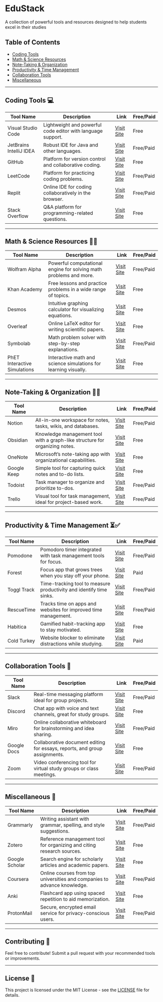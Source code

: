 # EduStack
A collection of powerful tools and resources designed to help students excel in their studies

## Table of Contents
- [Coding Tools](#coding-tools)
- [Math & Science Resources](#math--science-resources)
- [Note-Taking & Organization](#note-taking--organization)
- [Productivity & Time Management](#productivity--time-management)
- [Collaboration Tools](#collaboration-tools)
- [Miscellaneous](#miscellaneous)

---

## Coding Tools 💻

| **Tool Name**          | **Description**                                                             | **Link**                              | **Free/Paid** |
|------------------------|-----------------------------------------------------------------------------|---------------------------------------|---------------|
| Visual Studio Code      | Lightweight and powerful code editor with language support.                 | [Visit Site](https://code.visualstudio.com/) | Free          |
| JetBrains IntelliJ IDEA | Robust IDE for Java and other languages.                                    | [Visit Site](https://www.jetbrains.com/idea/) | Free/Paid    |
| GitHub                  | Platform for version control and collaborative coding.                      | [Visit Site](https://github.com/)     | Free          |
| LeetCode                | Platform for practicing coding problems.                                    | [Visit Site](https://leetcode.com/)   | Free/Paid    |
| Replit                  | Online IDE for coding collaboratively in the browser.                       | [Visit Site](https://replit.com/)     | Free/Paid    |
| Stack Overflow          | Q&A platform for programming-related questions.                             | [Visit Site](https://stackoverflow.com/) | Free          |

---

## Math & Science Resources 📐🔬

| **Tool Name**           | **Description**                                                             | **Link**                              | **Free/Paid** |
|------------------------|-----------------------------------------------------------------------------|---------------------------------------|---------------|
| Wolfram Alpha           | Powerful computational engine for solving math problems and more.           | [Visit Site](https://www.wolframalpha.com/) | Free/Paid    |
| Khan Academy            | Free lessons and practice problems in a wide range of topics.                | [Visit Site](https://www.khanacademy.org/) | Free          |
| Desmos                  | Intuitive graphing calculator for visualizing equations.                    | [Visit Site](https://www.desmos.com/) | Free          |
| Overleaf                | Online LaTeX editor for writing scientific papers.                          | [Visit Site](https://www.overleaf.com/) | Free          |
| Symbolab                | Math problem solver with step-by-step explanations.                         | [Visit Site](https://www.symbolab.com/) | Free/Paid    |
| PhET Interactive Simulations | Interactive math and science simulations for learning visually.         | [Visit Site](https://phet.colorado.edu/) | Free          |

---

## Note-Taking & Organization 📝📅

| **Tool Name**           | **Description**                                                             | **Link**                              | **Free/Paid** |
|------------------------|-----------------------------------------------------------------------------|---------------------------------------|---------------|
| Notion                  | All-in-one workspace for notes, tasks, wikis, and databases.                | [Visit Site](https://www.notion.so/)  | Free/Paid    |
| Obsidian                | Knowledge management tool with a graph-like structure for organizing notes. | [Visit Site](https://obsidian.md/)    | Free          |
| OneNote                 | Microsoft’s note-taking app with organizational capabilities.               | [Visit Site](https://www.microsoft.com/en-us/microsoft-365/onenote/digital-note-taking-app) | Free          |
| Google Keep             | Simple tool for capturing quick notes and to-do lists.                      | [Visit Site](https://keep.google.com/) | Free          |
| Todoist                 | Task manager to organize and prioritize to-dos.                             | [Visit Site](https://todoist.com/)    | Free/Paid    |
| Trello                  | Visual tool for task management, ideal for project-based work.              | [Visit Site](https://trello.com/)     | Free/Paid    |

---

## Productivity & Time Management ⏳✅

| **Tool Name**           | **Description**                                                             | **Link**                              | **Free/Paid** |
|------------------------|-----------------------------------------------------------------------------|---------------------------------------|---------------|
| Pomodone                | Pomodoro timer integrated with task management tools for focus.             | [Visit Site](https://pomodoneapp.com/) | Free/Paid    |
| Forest                  | Focus app that grows trees when you stay off your phone.                    | [Visit Site](https://www.forestapp.cc/) | Paid          |
| Toggl Track             | Time-tracking tool to measure productivity and identify time sinks.         | [Visit Site](https://toggl.com/track/) | Free/Paid    |
| RescueTime              | Tracks time on apps and websites for improved time management.              | [Visit Site](https://www.rescuetime.com/) | Free/Paid    |
| Habitica                | Gamified habit-tracking app to stay motivated.                              | [Visit Site](https://habitica.com/)   | Free          |
| Cold Turkey             | Website blocker to eliminate distractions while studying.                   | [Visit Site](https://getcoldturkey.com/) | Paid          |

---

## Collaboration Tools 🤝

| **Tool Name**           | **Description**                                                             | **Link**                              | **Free/Paid** |
|------------------------|-----------------------------------------------------------------------------|---------------------------------------|---------------|
| Slack                   | Real-time messaging platform ideal for group projects.                      | [Visit Site](https://slack.com/)      | Free/Paid    |
| Discord                 | Chat app with voice and text channels, great for study groups.              | [Visit Site](https://discord.com/)    | Free          |
| Miro                    | Online collaborative whiteboard for brainstorming and idea sharing.         | [Visit Site](https://miro.com/)       | Free/Paid    |
| Google Docs             | Collaborative document editing for essays, reports, and group assignments.  | [Visit Site](https://docs.google.com/) | Free          |
| Zoom                    | Video conferencing tool for virtual study groups or class meetings.         | [Visit Site](https://zoom.us/)        | Free/Paid    |

---

## Miscellaneous 🎯

| **Tool Name**           | **Description**                                                             | **Link**                              | **Free/Paid** |
|------------------------|-----------------------------------------------------------------------------|---------------------------------------|---------------|
| Grammarly               | Writing assistant with grammar, spelling, and style suggestions.            | [Visit Site](https://www.grammarly.com/) | Free/Paid    |
| Zotero                  | Reference management tool for organizing and citing research sources.       | [Visit Site](https://www.zotero.org/) | Free          |
| Google Scholar          | Search engine for scholarly articles and academic papers.                   | [Visit Site](https://scholar.google.com/) | Free          |
| Coursera                | Online courses from top universities and companies to advance knowledge.    | [Visit Site](https://www.coursera.org/) | Free/Paid    |
| Anki                    | Flashcard app using spaced repetition to aid memorization.                  | [Visit Site](https://apps.ankiweb.net/) | Free          |
| ProtonMail              | Secure, encrypted email service for privacy-conscious users.                | [Visit Site](https://protonmail.com/) | Free/Paid    |

---

## Contributing 🤝

Feel free to contribute! Submit a pull request with your recommended tools or improvements.

---

## License 📄

This project is licensed under the MIT License - see the [LICENSE](LICENSE) file for details.
